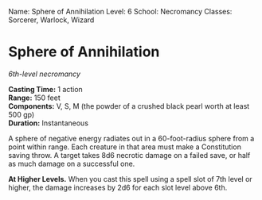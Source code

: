 Name: Sphere of Annihilation
Level: 6
School: Necromancy
Classes: Sorcerer, Warlock, Wizard

# Sphere of Annihilation
_6th-level necromancy_

**Casting Time:** 1 action    
**Range:** 150 feet   
**Components:** V, S, M (the powder of a crushed black pearl worth at least 500 gp)    
**Duration:** Instantaneous 

A sphere of negative energy radiates out in a 60-foot-radius sphere from a point within range. Each creature in that area must make a Constitution saving throw. A target takes 8d6 necrotic damage on a failed save, or half as much damage on a successful one. 

**At Higher Levels.** When you cast this spell using a spell slot of 7th level or higher, the damage increases by 2d6 for each slot level above 6th.
